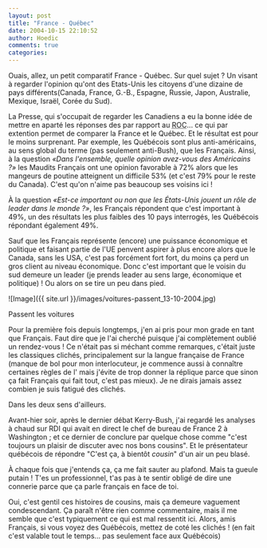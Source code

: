 ```yaml
---
layout: post
title: "France - Québec"
date: 2004-10-15 22:10:52
author: Hoedic
comments: true
categories: 
---
```



Ouais, allez, un petit comparatif France - Québec. Sur quel sujet ? Un  visant à regarder l'opinion qu'ont des Etats-Unis les citoyens d'une dizaine de pays différents(Canada, France, G.-B., Espagne, Russie, Japon, Australie, Mexique, Israël, Corée du Sud).

La Presse, qui s'occupait de regarder les Canadiens a eu la bonne idée de mettre en aparté les réponses des  par rapport au <acronym title="Rest Of Canada">ROC</acronym>... ce qui par extention permet de comparer la France et le Québec. Et le résultat est pour le moins surprenant. Par exemple, les Québécois sont plus anti-américains, au sens global du terme (pas seulement anti-Bush), que les Français. Ainsi, à la question *«Dans l'ensemble, quelle opinion avez-vous des Américains ?»* les Maudits Français ont une opinion favorable à 72% alors que les mangeurs de poutine atteignent un difficile 53% (et c'est 79% pour le reste du Canada). C'est qu'on n'aime pas beaucoup ses voisins ici !

À la question *«Est-ce important ou non que les États-Unis jouent un rôle de leader dans le monde ?»*, les Français répondent que c'est important à 49%, un des résultats les plus faibles des 10 pays interrogés, les Québécois répondant également 49%.

Sauf que les Français représente (encore) une puissance économique et politique et faisant partie de l'UE penvent aspirer à plus encore alors que le Canada, sans les USA, c'est pas forcément fort fort, du moins ça perd un gros client au niveau économique. Donc c'est important que le voisin du sud demeure un leader (je prends leader au sens large, économique et politique) ! Ou alors on se tire un peu dans pied.

![Image]({{ site.url }}/images/voitures-passent_13-10-2004.jpg)
<div class="photoattrib">Passent les voitures</div>



Pour la première fois depuis longtemps, j'en ai pris pour mon grade en tant que Français. Faut dire que je l'ai cherché puisque j'ai complètement oublié un rendez-vous ! Ce n'était pas si méchant comme remarques, c'était juste les classiques clichés, principalement sur la langue française de France (manque de bol pour mon interlocuteur, je commence aussi à connaître certaines règles de l' mais j'évite de trop donner la réplique parce que sinon ça fait Français qui fait tout, c'est pas mieux). Je ne dirais jamais assez combien je suis fatigué des clichés.

Dans les deux sens d'ailleurs.

Avant-hier soir, après le dernier débat Kerry-Bush, j'ai regardé les analyses à chaud sur RDI qui avait en direct le chef de bureau de France 2 à Washington ; et ce dernier de conclure par quelque chose comme "c'est toujours un plaisir de discuter avec nos bons cousins". Et le présentateur québécois de répondre "C'est ça, à bientôt *cousin*" d'un air un peu blasé.

À chaque fois que j'entends ça, ça me fait sauter au plafond. Mais ta gueule putain ! T'es un professionnel, t'as pas à te sentir obligé de dire une connerie parce que ça parle français en face de toi.

Oui, c'est gentil ces histoires de cousins, mais ça demeure vaguement condescendant. Ça paraît n'être rien comme commentaire, mais il me semble que c'est typiquement ce qui est mal ressentit ici. Alors, amis Français, si vous voyez des Québécois, mettez de coté les clichés ! (en fait c'est valable tout le temps... pas seulement face aux Québécois)